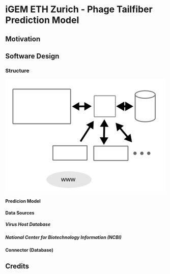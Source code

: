 # iGEM ETH Zurich - Phage Tailfiber Prediction Model

## Motivation

## Software Design

### Structure
<img src="software-structure.svg" alt="Software Structure" width="800" style="display:block;margin-left:auto;margin-right:auto;"/>

#### Predicion Model
#### Data Sources
##### Virus Host Database
##### National Center for Biotechnology Information (NCBI) 
#### Connector (Database)

## Credits
